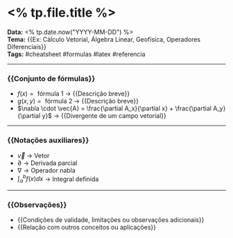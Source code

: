 # <% tp.file.title %>

**Data:** <% tp.date.now("YYYY-MM-DD") %>  
**Tema:** {{Ex: Cálculo Vetorial, Álgebra Linear, Geofísica, Operadores Diferenciais}}  
**Tags:** #cheatsheet #formulas #latex #referencia  

---

### {{Conjunto de fórmulas}}

- $f(x) = \text{ fórmula 1 }$ → {{Descrição breve}}
- $g(x, y) = \text{ fórmula 2 }$ → {{Descrição breve}}
- $\nabla \cdot \vec{A} = \frac{\partial A_x}{\partial x} + \frac{\partial A_y}{\partial y}$ → {{Divergente de um campo vetorial}}

---

### {{Notações auxiliares}}

- $\vec{v}$ → Vetor
- $\partial$ → Derivada parcial
- $\nabla$ → Operador nabla
- $\int_a^b f(x) dx$ → Integral definida

---

### {{Observações}}

- {{Condições de validade, limitações ou observações adicionais}}
- {{Relação com outros conceitos ou aplicações}}
